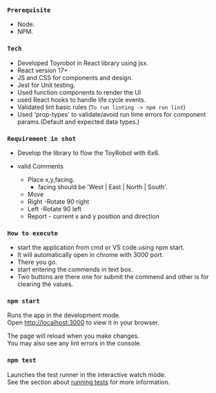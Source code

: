 ### `Prerequisite`

- Node.
- NPM.

### `Tech`

- Developed Toyrobot in React library using jsx.
- React version 17+
- JS and CSS for components and design.
- Jest for Unit testing.
- Used function components to render the UI
- used React hooks to handle life cycle events.
- Validated lint basic rules (`To run linting -> npm run lint`)
- Used 'prop-types' to validate/avoid run time errors for component params.(Default and expected data types.)

### `Requirement in shot`

- Develop the library to flow the ToyRobot with 6x6.
- valid Comments

  - Place x,y,facing.
    - facing should be 'West | East | North | South'.
  - Move
  - Right -Rotate 90 right
  - Left -Rotate 90 left
  - Report - current x and y position and direction

### `How to execute`

- start the application from cmd or VS code.using npm start.
- It will automatically open in chrome with 3000 port.
- There you go.
- start entering the commends in text box.
- Two buttons are there one for submit the commend and other is for clearing the values.

### `npm start`

Runs the app in the development mode.\
Open [http://localhost:3000](http://localhost:3000) to view it in your browser.

The page will reload when you make changes.\
You may also see any lint errors in the console.

### `npm test`

Launches the test runner in the interactive watch mode.\
See the section about [running tests](https://facebook.github.io/create-react-app/docs/running-tests) for more information.
